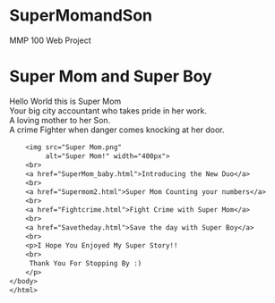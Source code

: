 # SuperMomandSon
MMP 100 Web Project
 <html>
<head>
    <title>Choose Your Own Adventure</title>
    <link rel="stylesheet" type="text/css" href="styles.css">
   </head>
    <body>
        <h1>Super Mom and Super Boy</h1>  
        <p>Hello World this is Super Mom
            <br>
            Your big city accountant who takes pride in her work. 
            <br> 
            A loving mother to her Son. 
            <br>
            A crime Fighter when danger comes knocking at her door.
        </p>
        
        <img src="Super Mom.png" 
             alt="Super Mom!" width="400px">
        <br>
        <a href="SuperMom_baby.html">Introducing the New Duo</a>
        <br>
        <a href="Supermom2.html">Super Mom Counting your numbers</a>
        <br>
        <a href="Fightcrime.html">Fight Crime with Super Mom</a>
        <br>
        <a href="Savetheday.html">Save the day with Super Boy</a>
        <br>
        <p>I Hope You Enjoyed My Super Story!!
        <br>
         Thank You For Stopping By :)
        </p>
    </body>
    </html>
